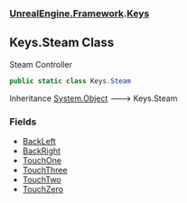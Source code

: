 ### [UnrealEngine.Framework](./UnrealEngine-Framework.md 'UnrealEngine.Framework').[Keys](./Keys.md 'UnrealEngine.Framework.Keys')
## Keys.Steam Class
Steam Controller  
```csharp
public static class Keys.Steam
```
Inheritance [System.Object](https://docs.microsoft.com/en-us/dotnet/api/System.Object 'System.Object') &#129106; Keys.Steam  
### Fields
- [BackLeft](./Keys-Steam-BackLeft.md 'UnrealEngine.Framework.Keys.Steam.BackLeft')
- [BackRight](./Keys-Steam-BackRight.md 'UnrealEngine.Framework.Keys.Steam.BackRight')
- [TouchOne](./Keys-Steam-TouchOne.md 'UnrealEngine.Framework.Keys.Steam.TouchOne')
- [TouchThree](./Keys-Steam-TouchThree.md 'UnrealEngine.Framework.Keys.Steam.TouchThree')
- [TouchTwo](./Keys-Steam-TouchTwo.md 'UnrealEngine.Framework.Keys.Steam.TouchTwo')
- [TouchZero](./Keys-Steam-TouchZero.md 'UnrealEngine.Framework.Keys.Steam.TouchZero')
